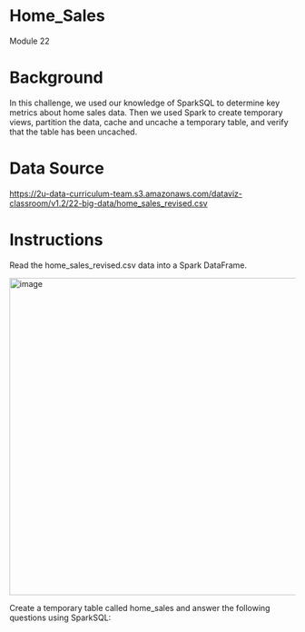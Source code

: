 # Home_Sales
Module 22


# Background

In this challenge, we used our knowledge of SparkSQL to determine key metrics about home sales data. Then we used Spark to create temporary views, partition the data, cache and uncache a temporary table, and verify that the table has been uncached.

# Data Source

https://2u-data-curriculum-team.s3.amazonaws.com/dataviz-classroom/v1.2/22-big-data/home_sales_revised.csv

# Instructions

Read the home_sales_revised.csv data into a Spark DataFrame.

<img width="559" alt="image" src="https://github.com/user-attachments/assets/6d646227-8f1a-4bf6-81e2-163cff306e18">


Create a temporary table called home_sales and answer the following questions using SparkSQL:
